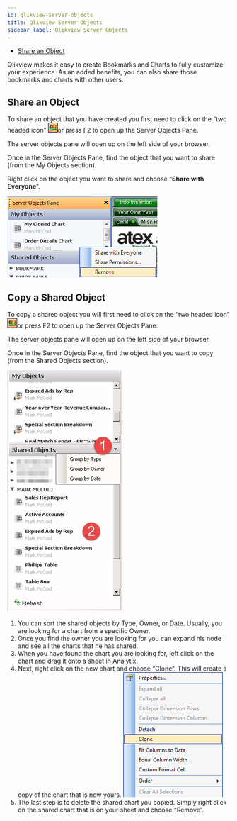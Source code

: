 ```yaml
---
id: qlikview-server-objects
title: Qlikview Server Objects
sidebar_label: Qlikview Server Objects
---
```




- [Share an Object](#share-an-object)

Qlikview makes it easy to create Bookmarks and Charts to fully customize your experience.  As an added benefits, you can also share those bookmarks and charts with other users.

## Share an Object

To share an object that you have created you first need to click on the “two headed icon” ![1538668283059](../assets/qlikview-shareobject-1.png)or press F2 to open up the Server Objects Pane.

The server objects pane will open up on the left side of your browser.

Once in the Server Objects Pane, find the object that you want to share (from the My Objects section).

Right click on the object you want to share and choose “**Share with Everyone**”.

![1538668336229](../assets/qlikview-shareobject-2.png)

## Copy a Shared Object

To copy a shared object you will first need to click on the “two headed icon” ![1538668283059](../assets/qlikview-shareobject-1.png)or press F2 to open up the Server Objects Pane.

The server objects pane will open up on the left side of your browser.

Once in the Server Objects Pane, find the object that you want to copy (from the Shared Objects section).

![1538668400453](../assets/qlikview-shareobject-3.png)



1. You can sort the shared objects by Type, Owner, or Date. Usually, you are looking for a chart from a specific Owner.
2. Once you find the owner you are looking for you can expand his node and see all the charts that he has shared.
3. When you have found the chart you are looking for, left click on the chart and drag it onto a sheet in Analytix.
4. Next, right click on the new chart and choose “Clone”. This will create a copy of the chart that is now yours.
   ![1538668465430](../assets/qlikview-shareobject-4.png)
5. The last step is to delete the shared chart you copied. Simply right click on the shared chart that is on your sheet and choose “Remove”.